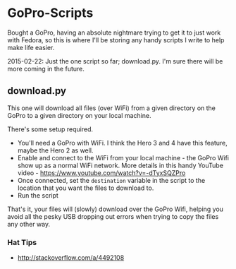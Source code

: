 # GoPro-Scripts

Bought a GoPro, having an absolute nightmare trying to get it to just work with Fedora, so this is where I'll be storing any handy scripts I write to help make life easier.

2015-02-22: Just the one script so far; download.py. I'm sure there will be more coming in the future.

## download.py

This one will download all files (over WiFi) from a given directory on the GoPro to a given directory on your local machine.

There's some setup required.

* You'll need a GoPro with WiFi. I think the Hero 3 and 4 have this feature, maybe the Hero 2 as well.
* Enable and connect to the WiFi from your local machine - the GoPro Wifi show up as a normal WiFi network. More details in this handy YouTube video - https://www.youtube.com/watch?v=-dTyxSQZPro
* Once connected, set the `destination` variable in the script to the location that you want the files to download to.
* Run the script

That's it, your files will (slowly) download over the GoPro Wifi, helping you avoid all the pesky USB dropping out errors when trying to copy the files any other way.

### Hat Tips

* http://stackoverflow.com/a/4492108
